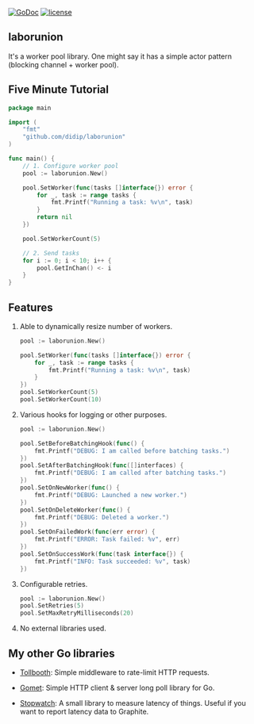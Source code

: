 [![GoDoc](https://godoc.org/github.com/didip/laborunion?status.svg)](http://godoc.org/github.com/didip/laborunion)
[![license](http://img.shields.io/badge/license-MIT-red.svg?style=flat)](https://raw.githubusercontent.com/didip/laborunion/master/LICENSE)

## laborunion

It's a worker pool library. One might say it has a simple actor pattern (blocking channel + worker pool).


## Five Minute Tutorial

```go
package main

import (
    "fmt"
    "github.com/didip/laborunion"
)

func main() {
    // 1. Configure worker pool
    pool := laborunion.New()

    pool.SetWorker(func(tasks []interface{}) error {
        for _, task := range tasks {
            fmt.Printf("Running a task: %v\n", task)
        }
        return nil
    })

    pool.SetWorkerCount(5)

    // 2. Send tasks
    for i := 0; i < 10; i++ {
        pool.GetInChan() <- i
    }
}
```

## Features

1. Able to dynamically resize number of workers.

    ```go
    pool := laborunion.New()

    pool.SetWorker(func(tasks []interface{}) error {
        for _, task := range tasks {
            fmt.Printf("Running a task: %v\n", task)
        }
    })
    pool.SetWorkerCount(5)
    pool.SetWorkerCount(10)
    ```

2. Various hooks for logging or other purposes.

    ```go
    pool := laborunion.New()

    pool.SetBeforeBatchingHook(func() {
        fmt.Printf("DEBUG: I am called before batching tasks.")
    })
    pool.SetAfterBatchingHook(func([]interfaces) {
        fmt.Printf("DEBUG: I am called after batching tasks.")
    })
    pool.SetOnNewWorker(func() {
        fmt.Printf("DEBUG: Launched a new worker.")
    })
    pool.SetOnDeleteWorker(func() {
        fmt.Printf("DEBUG: Deleted a worker.")
    })
    pool.SetOnFailedWork(func(err error) {
        fmt.Printf("ERROR: Task failed: %v", err)
    })
    pool.SetOnSuccessWork(func(task interface{}) {
        fmt.Printf("INFO: Task succeeded: %v", task)
    })
    ```

3. Configurable retries.

    ```go
    pool := laborunion.New()
    pool.SetRetries(5)
    pool.SetMaxRetryMilliseconds(20)
    ```

4. No external libraries used.


## My other Go libraries

* [Tollbooth](https://github.com/didip/tollbooth): Simple middleware to rate-limit HTTP requests.

* [Gomet](https://github.com/didip/gomet): Simple HTTP client & server long poll library for Go.

* [Stopwatch](https://github.com/didip/stopwatch): A small library to measure latency of things. Useful if you want to report latency data to Graphite.

